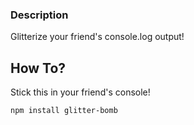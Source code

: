 ### Description

Glitterize your friend's console.log output!

## How To?

Stick this in your friend's console!

```
npm install glitter-bomb
```
